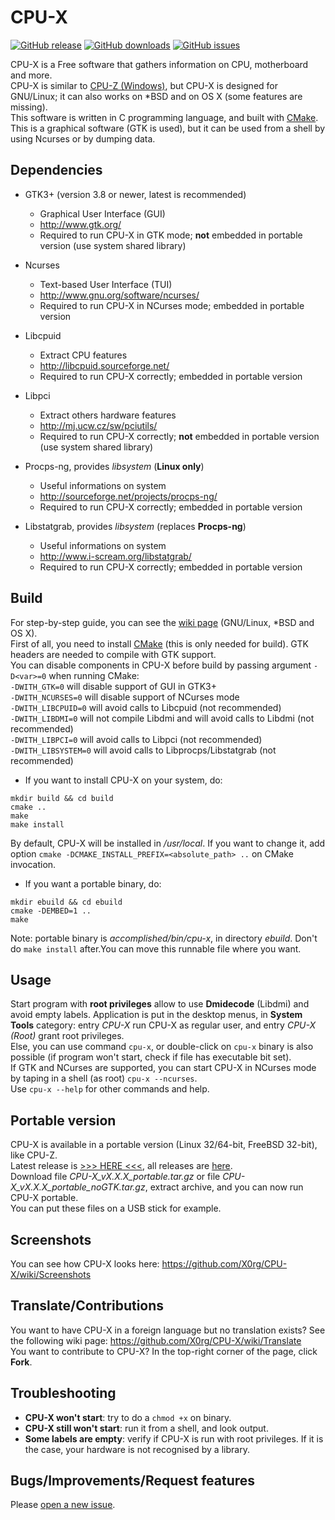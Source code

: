 # CPU-X
[![GitHub release](https://img.shields.io/github/release/X0rg/CPU-X.svg)](https://github.com/X0rg/CPU-X)
[![GitHub downloads](https://img.shields.io/github/downloads/X0rg/CPU-X/latest/total.svg)](https://github.com/X0rg/CPU-X)
[![GitHub issues](https://img.shields.io/github/issues/X0rg/CPU-X.svg)](https://github.com/pX0rg/CPU-X/issues)

CPU-X is a Free software that gathers information on CPU, motherboard and more.  
CPU-X is similar to [CPU-Z (Windows)](http://www.cpuid.com/softwares/cpu-z.html), but CPU-X is designed for GNU/Linux; it can also works on *BSD and on OS X (some features are missing).  
This software is written in C programming language, and built with [CMake](http://www.cmake.org/).  
This is a graphical software (GTK is used), but it can be used from a shell by using Ncurses or by dumping data.


## Dependencies

* GTK3+ (version 3.8 or newer, latest is recommended)
    * Graphical User Interface (GUI)
    * http://www.gtk.org/
    * Required to run CPU-X in GTK mode; **not** embedded in portable version (use system shared library)

* Ncurses
    * Text-based User Interface (TUI)
    * http://www.gnu.org/software/ncurses/
    * Required to run CPU-X in NCurses mode; embedded in portable version

* Libcpuid
    * Extract CPU features
    * http://libcpuid.sourceforge.net/
    * Required to run CPU-X correctly; embedded in portable version

* Libpci
    * Extract others hardware features
    * http://mj.ucw.cz/sw/pciutils/
    * Required to run CPU-X correctly; **not** embedded in portable version (use system shared library)

* Procps-ng, provides *libsystem* (**Linux only**)
    * Useful informations on system
    * http://sourceforge.net/projects/procps-ng/
    * Required to run CPU-X correctly; embedded in portable version

* Libstatgrab, provides *libsystem* (replaces **Procps-ng**)
    * Useful informations on system
    * http://www.i-scream.org/libstatgrab/
    * Required to run CPU-X correctly; embedded in portable version


## Build

For step-by-step guide, you can see the [wiki page](https://github.com/X0rg/CPU-X/wiki) (GNU/Linux, *BSD and OS X).  
First of all, you need to install [CMake](http://www.cmake.org/) (this is only needed for build).
GTK headers are needed to compile with GTK support.  
You can disable components in CPU-X before build by passing argument `-D<var>=0` when running CMake:  
`-DWITH_GTK=0` will disable support of GUI in GTK3+  
`-DWITH_NCURSES=0` will disable support of NCurses mode  
`-DWITH_LIBCPUID=0` will avoid calls to Libcpuid (not recommended)  
`-DWITH_LIBDMI=0` will not compile Libdmi and will avoid calls to Libdmi (not recommended)  
`-DWITH_LIBPCI=0` will avoid calls to Libpci (not recommended)  
`-DWITH_LIBSYSTEM=0` will avoid calls to Libprocps/Libstatgrab (not recommended)  

* If you want to install CPU-X on your system, do:
```
mkdir build && cd build
cmake ..
make
make install
```
By default, CPU-X will be installed in */usr/local*. If you want to change it, add option `cmake -DCMAKE_INSTALL_PREFIX=<absolute_path> ..` on CMake invocation.

* If you want a portable binary, do:
```
mkdir ebuild && cd ebuild
cmake -DEMBED=1 ..
make
```

Note: portable binary is *accomplished/bin/cpu-x*, in directory *ebuild*. Don't do `make install` after.You can move this runnable file where you want.


## Usage

Start program with **root privileges** allow to use **Dmidecode** (Libdmi) and avoid empty labels.
Application is put in the desktop menus, in **System Tools** category: entry *CPU-X* run CPU-X as regular user, and entry *CPU-X (Root)* grant root privileges.  
Else, you can use command `cpu-x`, or double-click on `cpu-x` binary is also possible (if program won't start, check if file has executable bit set).  
If GTK and NCurses are supported, you can start CPU-X in NCurses mode by taping in a shell (as root) `cpu-x --ncurses`.  
Use `cpu-x --help` for other commands and help.


## Portable version

CPU-X is available in a portable version (Linux 32/64-bit, FreeBSD 32-bit), like CPU-Z.  
Latest release is [>>> HERE <<<](https://github.com/X0rg/CPU-X/releases/latest), all releases are [here](https://github.com/X0rg/CPU-X/releases).  
Download file *CPU-X_vX.X.X_portable.tar.gz* or file *CPU-X_vX.X.X_portable_noGTK.tar.gz*, extract archive, and you can now run CPU-X portable.  
You can put these files on a USB stick for example.


## Screenshots

You can see how CPU-X looks here:
https://github.com/X0rg/CPU-X/wiki/Screenshots


## Translate/Contributions

You want to have CPU-X in a foreign language but no translation exists? See the following wiki page:
https://github.com/X0rg/CPU-X/wiki/Translate  
You want to contribute to CPU-X? In the top-right corner of the page, click **Fork**.


## Troubleshooting

* **CPU-X won't start**: try to do a `chmod +x` on binary.
* **CPU-X still won't start**: run it from a shell, and look output.
* **Some labels are empty**: verify if CPU-X is run with root privileges. If it is the case, your hardware is not recognised by a library.


## Bugs/Improvements/Request features

Please [open a new issue](https://github.com/X0rg/CPU-X/issues/new).
